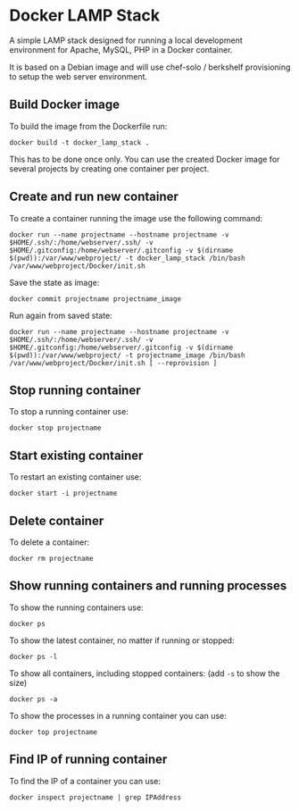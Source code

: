 Docker LAMP Stack
=================

A simple LAMP stack designed for running a local development environment for Apache, MySQL, PHP in a Docker container.

It is based on a Debian image and will use chef-solo / berkshelf provisioning to setup the web server environment.

Build Docker image
------------------

To build the image from the Dockerfile run:

    docker build -t docker_lamp_stack .

This has to be done once only. You can use the created Docker image for several projects by creating one container
per project.

Create and run new container
----------------------------

To create a container running the image use the following command:

    docker run --name projectname --hostname projectname -v $HOME/.ssh/:/home/webserver/.ssh/ -v $HOME/.gitconfig:/home/webserver/.gitconfig -v $(dirname $(pwd)):/var/www/webproject/ -t docker_lamp_stack /bin/bash /var/www/webproject/Docker/init.sh

Save the state as image:

    docker commit projectname projectname_image

Run again from saved state:

    docker run --name projectname --hostname projectname -v $HOME/.ssh/:/home/webserver/.ssh/ -v $HOME/.gitconfig:/home/webserver/.gitconfig -v $(dirname $(pwd)):/var/www/webproject/ -t projectname_image /bin/bash /var/www/webproject/Docker/init.sh [ --reprovision ]

Stop running container
----------------------

To stop a running container use:

    docker stop projectname

Start existing container
------------------------

To restart an existing container use:

    docker start -i projectname

Delete container
----------------

To delete a container:

    docker rm projectname

Show running containers and running processes
---------------------------------------------

To show the running containers use:

    docker ps

To show the latest container, no matter if running or stopped:

    docker ps -l

To show all containers, including stopped containers: (add `-s` to show the size)

    docker ps -a

To show the processes in a running container you can use:

    docker top projectname

Find IP of running container
----------------------------

To find the IP of a container you can use:

    docker inspect projectname | grep IPAddress
